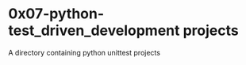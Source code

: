 0x07-python-test_driven_development projects
=============================================
A directory containing python unittest projects
